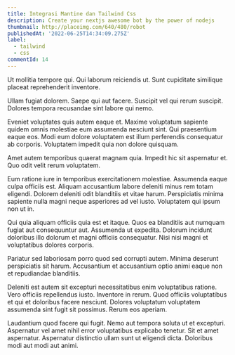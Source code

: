 ```yaml
---
title: Integrasi Mantine dan Tailwind Css
description: Create your nextjs awesome bot by the power of nodejs
thumbnail: http://placeimg.com/640/480/robot
publishedAt: '2022-06-25T14:34:09.275Z'
label:
  - tailwind
  - css
commentId: 14
---
```


Ut mollitia tempore qui. Qui laborum reiciendis ut. Sunt cupiditate similique placeat reprehenderit inventore.

Ullam fugiat dolorem. Saepe qui aut facere. Suscipit vel qui rerum suscipit. Dolores tempora recusandae sint labore qui nemo.

Eveniet voluptates quis autem eaque et. Maxime voluptatum sapiente quidem omnis molestiae eum assumenda nesciunt sint. Qui praesentium eaque eos. Modi eum dolore voluptatem est illum perferendis consequatur ab corporis. Voluptatem impedit quia non dolore quisquam.

Amet autem temporibus quaerat magnam quia. Impedit hic sit aspernatur et. Quo odit velit rerum voluptatem.

Eum ratione iure in temporibus exercitationem molestiae. Assumenda eaque culpa officiis est. Aliquam accusantium labore deleniti minus rem totam eligendi. Dolorem deleniti odit blanditiis et vitae harum. Perspiciatis minima sapiente nulla magni neque asperiores ad vel iusto. Voluptatem qui ipsum non ut in.

Qui quia aliquam officiis quia est et itaque. Quos ea blanditiis aut numquam fugiat aut consequuntur aut. Assumenda ut expedita. Dolorum incidunt doloribus illo dolorum et magni officiis consequatur. Nisi nisi magni et voluptatibus dolores corporis.

Pariatur sed laboriosam porro quod sed corrupti autem. Minima deserunt perspiciatis sit harum. Accusantium et accusantium optio animi eaque non et repudiandae blanditiis.

Deleniti est autem sit excepturi necessitatibus enim voluptatibus ratione. Vero officiis repellendus iusto. Inventore in rerum. Quod officiis voluptatibus et qui et doloribus facere nesciunt. Dolores voluptatum voluptatem assumenda sint fugit sit possimus. Rerum eos aperiam.

Laudantium quod facere qui fugit. Nemo aut tempora soluta ut et excepturi. Aspernatur vel amet nihil error voluptatibus explicabo tenetur. Sit et amet aspernatur. Aspernatur distinctio ullam sunt ut eligendi dicta. Doloribus modi aut modi aut animi.
